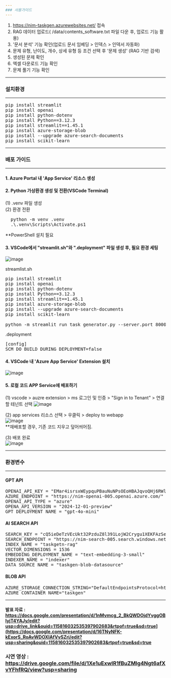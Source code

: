 ```yaml
---
### 사용가이드    
---
```

1. https://nim-taskgen.azurewebsites.net/ 접속
2. RAG 데이터 업로드( /data/contents_software.txt  파일 다운 후, 업로드 기능 활용)  
3. '문서 분석' 기능 확인(업로드 문서 임베딩 > 인덱스 > 인덱서 자동화)  
5. 문제 유형, 난이도, 개수, 상세 유형 등 조건 선택 후 '문제 생성' (RAG 기반 검색)  
6. 생성된 문제 확인  
7. 엑셀 다운로드 기능 확인  
8. 문제 풀기 기능 확인  

---
### 설치환경  
---
<pre>pip install streamlit  
pip install openai  
pip install python-dotenv  
pip install Python==3.12.3  
pip install streamlit==1.45.1  
pip install azure-storage-blob  
pip install --upgrade azure-search-documents  
pip install scikit-learn  </pre>

---
### 배포 가이드  
---
#### 1. Azure Portal 내 'App Service' 리소스 생성  
#### 2. Python 가상환경 생성 및 전환(VSCode Terminal)  
(1) .venv 파일 생성  
(2) 환경 전환  
<pre>
  python -m venv .venv  
  .\.venv\Scripts\Activate.ps1  
</pre>  
**PowerShell 설치 필요  

#### 3. VSCode에서 "streamlit.sh"와 ".deployment" 파일 생성 후, 필요 환경 세팅
![image](https://github.com/user-attachments/assets/1e4cc0bd-64b5-4681-81f4-62b99cf812d2)  

streamlist.sh  
<pre>
pip install streamlit  
pip install openai  
pip install python-dotenv  
pip install Python==3.12.3  
pip install streamlit==1.45.1  
pip install azure-storage-blob
pip install --upgrade azure-search-documents
pip install scikit-learn

python -m streamlit run task_generator.py --server.port 8000 --server.address 0.0.0.0  
</pre>

.deployment  
<pre>
[config]  
SCM_DO_BUILD_DURING_DEPLOYMENT=false  
</pre>

#### 4. VSCode 내 'Azure App Service' Extension 설치
![image](https://github.com/user-attachments/assets/f559bd97-c44d-48ce-b45d-57b1e2d7afd1)

#### 5. 로컬 코드 APP Service에 배포하기  
(1) vscode > auzre extension > ms 로그인 및 인증 > "Sign in to Tenant" > 연결할 테넌트 선택
![image](https://github.com/user-attachments/assets/dbf0ae21-f27b-4b3a-b241-ba73a666f1d3)

(2) app services 리소스 선택 > 우클릭 > deploy to webapp  
![image](https://github.com/user-attachments/assets/26740060-0b59-4ed1-b7a9-a970941fc3e8)  
**재배포할 경우, 기존 코드 지우고 덮어씌어짐.

(3) 배포 완료  
![image](https://github.com/user-attachments/assets/4d56b459-d8bb-424e-9526-4ca65de089d6)

---
### 환경변수  
---
#### GPT API  
<pre>OPENAI_API_KEY = "EMar4isrsxWEypquPBauNuNPsOEoHBAJqvoQHj6RWlLfJG8Vu2KCJQQJ99BFACfhMk5XJ3w3AAABACOGhkVF"  
AZURE_ENDPOINT = "https://nim-openai-005.openai.azure.com/"  
OPENAI_API_TYPE = "azure"  
OPENA_API_VERSION = "2024-12-01-preview"  
GPT_DEPLOYMENT_NAME = "gpt-4o-mini"  </pre>

#### AI SEARCH API
<pre>SEARCH_KEY = "cQ5ieDeTzVEcUkt32PzduZ8l391LojW2Crygu1XEKFAzSeBe3HeE"  
SEARCH_ENDPOINT = "https://nim-search-005.search.windows.net"  
INDEX_NAME = "taskgetn-rag"  
VECTOR_DIMENSIONS = 1536  
EMBEDDING_DEPLOYMENT_NAME = "text-embedding-3-small"  
INDEXER_NAME = "indexer"  
DATA_SOURCE_NAME = "taskgen-blob-datasource"  </pre>


#### BLOB API  
<pre>AZURE_STORAGE_CONNECTION_STRING="DefaultEndpointsProtocol=https;AccountName=nimstorage001;AccountKey=N2nYamdbhb7fKJaUxi9j8VttatWx4RcSVE0tgkcq4sg9R07WrNuXC5qMONT+qKOrc/YJ6xTyzs93+AStrvNrCQ==;EndpointSuffix=core.windows.net"  
AZURE_CONTAINER_NAME="taskgen"  </pre>  

---
#### 발표 자료 : https://docs.google.com/presentation/d/1nMvmcg_2_BkQWDOjdYvggOBlyjT4YAJy/edit?usp=drive_link&ouid=115816032535397902683&rtpof=true&sd=true](https://docs.google.com/presentation/d/16TNyNFK-kExorS_RoAvWDOXIAfVvSZri/edit?usp=sharing&ouid=115816032535397902683&rtpof=true&sd=true  
### 시연 영상 : https://drive.google.com/file/d/1Xe1uExwIR1fBuZMIg4Ngt6afXvYFhfRQ/view?usp=sharing  
